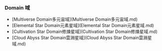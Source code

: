 ### Domain 域
- [Multiverse Domain多元宙域](Multiverse Domain多元宙域.md)
- [Elemental Star Domain元素星域](Elemental Star Domain元素星域.md)
- [Cultivation Star Domain修煉星域](Cultivation Star Domain修煉星域.md)
- [Cloud Abyss Star Domain雲淵星域](Cloud Abyss Star Domain雲淵星域.md)
